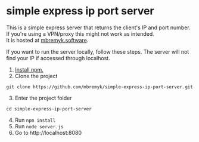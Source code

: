 # simple express ip port server

This is a simple express server that returns the client's IP and port number. If you're using a VPN/proxy this might not work as intended.  
It is hosted at [mbremyk.software](https://mbremyk.software).

If you want to run the server locally, follow these steps. The server will not find your IP if accessed through localhost.  
1. [Install npm.](https://nodejs.org/en/download/)  
2. Clone the project
  ```
  git clone https://github.com/mbremyk/simple-express-ip-port-server.git
  ```
3. Enter the project folder
  ```
  cd simple-express-ip-port-server
  ```
4. Run `npm install`
5. Run `node server.js`
6. Go to http://localhost:8080
